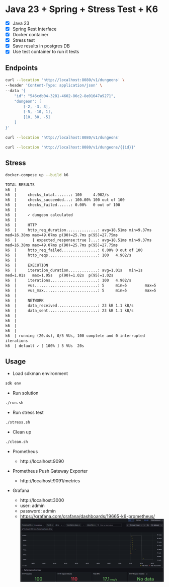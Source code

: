 # Java 23 + Spring + Stress Test + K6

- [x] Java 23
- [x] Spring Rest Interface
- [x] Docker container
- [x] Stress test
- [x] Save results in postgres DB
- [x] Use test container to run it tests

## Endpoints

```bash
curl --location 'http://localhost:8080/v1/dungeons' \
--header 'Content-Type: application/json' \
--data '{
    "id": "546cdb04-3281-4602-86c2-8e01647a9271",
    "dungeon": [
        [-2, -3, 3],
        [-5, -10, 1],
        [10, 30, -5]
    ]
}'
```

```bash
curl --location 'http://localhost:8080/v1/dungeons'
```

```bash
curl --location 'http://localhost:8080/v1/dungeons/{{id}}'
```

## Stress
```bash
docker-compose up --build k6
```

```
TOTAL RESULTS
k6  |
k6  |     checks_total.......: 100     4.902/s
k6  |     checks_succeeded...: 100.00% 100 out of 100
k6  |     checks_failed......: 0.00%   0 out of 100
k6  |
k6  |     ✓ dungeon calculated
k6  |
k6  |     HTTP
k6  |     http_req_duration..............: avg=18.51ms min=9.37ms med=16.38ms max=49.07ms p(90)=25.7ms p(95)=27.75ms
k6  |       { expected_response:true }...: avg=18.51ms min=9.37ms med=16.38ms max=49.07ms p(90)=25.7ms p(95)=27.75ms
k6  |     http_req_failed................: 0.00% 0 out of 100
k6  |     http_reqs......................: 100   4.902/s
k6  |
k6  |     EXECUTION
k6  |     iteration_duration.............: avg=1.01s   min=1s     med=1.01s   max=1.05s   p(90)=1.02s  p(95)=1.02s
k6  |     iterations.....................: 100   4.902/s
k6  |     vus............................: 5     min=5        max=5
k6  |     vus_max........................: 5     min=5        max=5
k6  |
k6  |     NETWORK
k6  |     data_received..................: 23 kB 1.1 kB/s
k6  |     data_sent......................: 23 kB 1.1 kB/s
k6  |
k6  |
k6  |
k6  |
k6  | running (20.4s), 0/5 VUs, 100 complete and 0 interrupted iterations
k6  | default ✓ [ 100% ] 5 VUs  20s
```

## Usage

* Load sdkman environment

```bash
sdk env
```

* Run solution

```bash
./run.sh
```

* Run stress test

```bash
./stress.sh
```

* Clean up

```bash
./clean.sh
```

* Prometheus
  * http://localhost:9090

* Prometheus Push Gateway Exporter
  * http://localhost:9091/metrics

* Grafana
  * http://localhost:3000
  * user: admin
  * password: admin
  * https://grafana.com/grafana/dashboards/19665-k6-prometheus/
  ![Dash](src/test/resources/grafana.png)

